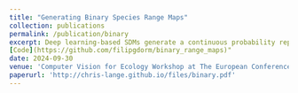 ```yaml
---
title: "Generating Binary Species Range Maps"
collection: publications
permalink: /publication/binary
excerpt: Deep learning-based SDMs generate a continuous probability representing the presence of a species at a given location, which must be binarized by setting per-species thresholds to obtain binary range maps. However, selecting appropriate per-species thresholds to binarize these predictions is non-trivial, since different species can require different thresholds. In this work, we evaluate different approaches for automatically identifying the best thresholds for binarizing range maps using presence-only data. This includes approaches that require the generation of additional pseudo-absence data, along with ones that only require presence data. We also propose an extension of an existing presence-only technique that is more robust to outliers. We perform a detailed evaluation of different thresholding techniques on the tasks of binary range estimation and large-scale fine-grained visual classification, and we demonstrate improved performance over existing approaches using our technique. <br> <br>
[Code](https://github.com/filipgdorm/binary_range_maps)"
date: 2024-09-30
venue: 'Computer Vision for Ecology Workshop at The European Conference on Computer Vision'
paperurl: 'http://chris-lange.github.io/files/binary.pdf'
---
```

